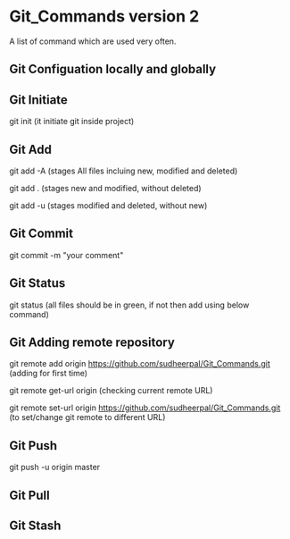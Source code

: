 # Git_Commands version 2
A list of command which are used very often.



## Git Configuation locally and globally




## Git Initiate
git init   (it initiate git inside project)




## Git Add

git add -A    (stages All files incluing new, modified and deleted)

git add .     (stages new and modified, without deleted)

git add -u    (stages modified and deleted, without new)



## Git Commit
git commit -m "your comment"




## Git Status
git status   (all files should be in green, if not then add using below command)




## Git Adding remote repository
git remote add origin https://github.com/sudheerpal/Git_Commands.git      (adding for first time)

git remote get-url origin                                                  (checking current remote URL)

git remote set-url origin https://github.com/sudheerpal/Git_Commands.git  (to set/change git remote to different URL)




## Git Push
git push -u origin master




## Git Pull





## Git Stash
